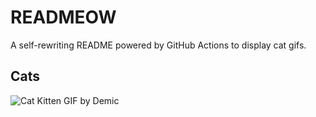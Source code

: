 # READMEOW

A self-rewriting README powered by GitHub Actions to display cat gifs.

## Cats

![Cat Kitten GIF by Demic](https://media3.giphy.com/media/v1.Y2lkPTlhY2QwMmRhZHJ3OTZraThmejBoODB4Ym52eXU3bnI5eG0zOG53eHBuMzljdjhkayZlcD12MV9naWZzX3NlYXJjaCZjdD1n/3oriO0OEd9QIDdllqo/200.gif)
